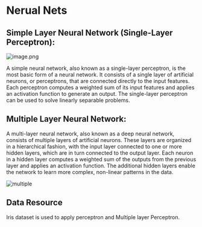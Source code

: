 # Nerual Nets
## Simple Layer Neural Network (Single-Layer Perceptron):
   ![image.png](https://qph.cf2.quoracdn.net/main-qimg-445078d3983bbe57c93696e6db990a79-lq)
   
A simple neural network, also known as a single-layer perceptron, is the most basic form of a neural network. It consists of a single layer of artificial neurons, or perceptrons, that are connected directly to the input features. Each perceptron computes a weighted sum of its input features and applies an activation function to generate an output. The single-layer perceptron can be used to solve linearly separable problems.

## Multiple Layer Neural Network:
A multi-layer neural network, also known as a deep neural network, consists of multiple layers of artificial neurons. These layers are organized in a hierarchical fashion, with the input layer connected to one or more hidden layers, which are in turn connected to the output layer. Each neuron in a hidden layer computes a weighted sum of the outputs from the previous layer and applies an activation function. The additional hidden layers enable the network to learn more complex, non-linear patterns in the data.

![multiple](https://miro.medium.com/v2/resize:fit:1400/1*_M4bZyuwaGby6KMiYVYXvg.jpeg)
## Data Resource
Iris dataset is used to apply perceptron and Multiple layer Perceptron.
